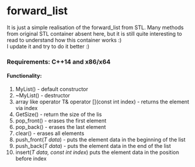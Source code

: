 # forward_list

It is just a simple realisation of the forward_list from STL. Many methods from original STL container absent here, but it is still quite interesting to read to understand how this container works :)  
I update it and try to do it better :)
### Requirements: C++14 and x86/x64
#### Functionality:
1) MyList() - default constructor
2) ~MyList() - destructor
3) array like operator T& operator [](const int index) - returns the element via index
4) GetSize() - return the size of the lis
5) pop_front() - erases the first element
6) pop_back() - erases the last element
7) clear() - erases all elements
8) push_front(*T data*) - puts the element data in the beginning of the list
9) push_back(*T data*) - puts the element data in the end of the list
10) insert(*T data, const int index*) puts the element data in the position before index
